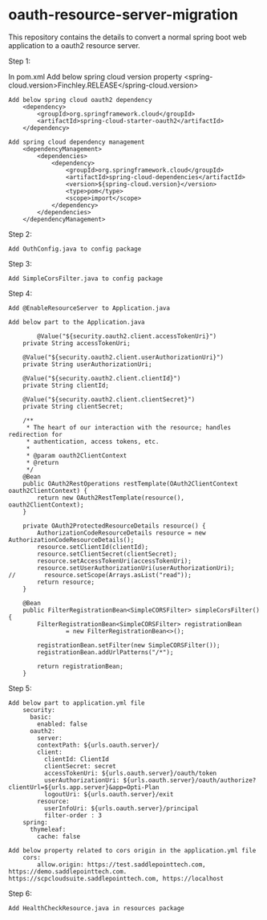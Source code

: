 # oauth-resource-server-migration
This repository contains the details to convert a normal spring boot web application to a oauth2 resource server.

Step 1:

In pom.xml 
	Add below spring cloud version property
		<properties>
			<spring-cloud.version>Finchley.RELEASE</spring-cloud.version>
		</properties>
		
	Add below spring cloud oauth2 dependency
		<dependency>
			<groupId>org.springframework.cloud</groupId>
			<artifactId>spring-cloud-starter-oauth2</artifactId>
		</dependency> 
		
	Add spring cloud dependency management
		<dependencyManagement>
			<dependencies>
				<dependency>
					<groupId>org.springframework.cloud</groupId>
					<artifactId>spring-cloud-dependencies</artifactId>
					<version>${spring-cloud.version}</version>
					<type>pom</type>
					<scope>import</scope>
				</dependency>
			</dependencies>
		</dependencyManagement>
    
Step 2:

	Add OuthConfig.java to config package
   
   
Step 3:
	
	Add SimpleCorsFilter.java to config package
	
Step 4:

	Add @EnableResourceServer to Application.java
	
	Add below part to the Application.java
	
            @Value("${security.oauth2.client.accessTokenUri}")
	    private String accessTokenUri;
	
	    @Value("${security.oauth2.client.userAuthorizationUri}")
	    private String userAuthorizationUri;
	
	    @Value("${security.oauth2.client.clientId}")
	    private String clientId;
	
	    @Value("${security.oauth2.client.clientSecret}")
	    private String clientSecret;
	
	    /**
	     * The heart of our interaction with the resource; handles redirection for
	     * authentication, access tokens, etc.
	     *
	     * @param oauth2ClientContext
	     * @return
	     */
	    @Bean
	    public OAuth2RestOperations restTemplate(OAuth2ClientContext oauth2ClientContext) {
	        return new OAuth2RestTemplate(resource(), oauth2ClientContext);
	    }
	
	    private OAuth2ProtectedResourceDetails resource() {
	        AuthorizationCodeResourceDetails resource = new AuthorizationCodeResourceDetails();
	        resource.setClientId(clientId);
	        resource.setClientSecret(clientSecret);
	        resource.setAccessTokenUri(accessTokenUri);
	        resource.setUserAuthorizationUri(userAuthorizationUri);
	//        resource.setScope(Arrays.asList("read"));
	        return resource;
	    }
	
	    @Bean
	    public FilterRegistrationBean<SimpleCORSFilter> simpleCorsFilter() {
	        FilterRegistrationBean<SimpleCORSFilter> registrationBean
	                = new FilterRegistrationBean<>();
	
	        registrationBean.setFilter(new SimpleCORSFilter());
	        registrationBean.addUrlPatterns("/*");
	
	        return registrationBean;
   	    }
   	    
Step 5:

	Add below part to application.yml file
		security:
		  basic:
		    enabled: false
		  oauth2:
		    server:
			contextPath: ${urls.oauth.server}/
		    client:
		      clientId: ClientId
		      clientSecret: secret
		      accessTokenUri: ${urls.oauth.server}/oauth/token
		      userAuthorizationUri: ${urls.oauth.server}/oauth/authorize?clientUrl=${urls.app.server}&app=Opti-Plan
		      logoutUri: ${urls.oauth.server}/exit
		    resource:
		      userInfoUri: ${urls.oauth.server}/principal
		      filter-order : 3
		spring:
		  thymeleaf:
		    cache: false
		    
	Add below property related to cors origin in the application.yml file
		cors:
		    allow.origin: https://test.saddlepointtech.com, https://demo.saddlepointtech.com. https://scpcloudsuite.saddlepointtech.com, https://localhost

   	    
Step 6:

	Add HealthCheckResource.java in resources package
